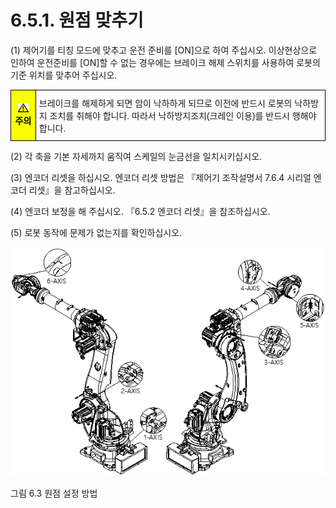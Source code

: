 ﻿# 6.5.1. 원점 맞추기

(1)	제어기를 티칭 모드에 맞추고 운전 준비를 [ON]으로 하여 주십시오. 
이상현상으로 인하여  운전준비를 [ON]할 수 없는 경우에는 브레이크 해제 스위치를 사용하여 로봇의 기준 위치를 맞추어 주십시오.


<style type="text/css">
.tg  {border-collapse:collapse;border-spacing:0;}
.tg td{border-color:black;border-style:solid;border-width:1px;font-family:Arial, sans-serif;font-size:14px;
  overflow:hidden;padding:10px 5px;word-break:normal;}
.tg th{border-color:black;border-style:solid;border-width:1px;font-family:Arial, sans-serif;font-size:14px;
  font-weight:normal;overflow:hidden;padding:10px 5px;word-break:normal;}
.tg .tg-cly1{text-align:left;vertical-align:middle}
.tg .tg-b001{background-color:#f8ff00;color:#000000;font-weight:bold;text-align:center;vertical-align:middle}
</style>
<table class="tg">
<thead>
  <tr>
    <td class="tg-b001"><img src="../../_assets/작은주의표시.png"> 주의</td>
    <td class="tg-cly1">브레이크를 해제하게 되면 암이 낙하하게 되므로 이전에 반드시 로봇의 낙하방지 조치를 취해야 합니다. 따라서 낙하방지조치(크레인 이용)를 반드시 행해야 합니다.</td>
  </tr>
</thead>
</table>


(2)	각 축을 기본 자세까지 움직여 스케일의 눈금선을 일치시키십시오.

(3)	엔코더 리셋을 하십시오. 엔코더 리셋 방법은 『제어기 조작설명서 7.6.4 시리얼 엔코더 리셋』을 참고하십시오.

(4)	엔코더 보정을 해 주십시오. 『6.5.2 엔코더 리셋』을 참조하십시오.

(5)	로봇 동작에 문제가 없는지를 확인하십시오.

![](../../_assets/그림_6.3_원점_설정_방법.png)

그림 6.3 원점 설정 방법